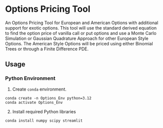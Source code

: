 # Options Pricing Tool
An Options Pricing Tool for European and American Options with additional support for exotic options. This tool will use the standard derived equation to find the option price of vanilla call or put options and use a Monte Carlo Simulation or Gaussian Quadrature Approach for other European Style Options. The American Style Options will be priced using either Binomial Trees or through a Finite Difference PDE. 

## Usage 
### Python Environment 
1. Create `conda` environment. 
```shell
conda create -n Options_Env python=3.12
conda activate Options_Env
```

2. Install required Python libraries 
```shell
conda install numpy scipy streamlit
```